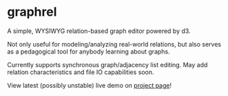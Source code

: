 # graphrel

A simple, WYSIWYG relation-based graph editor powered by d3.

Not only useful for modeling/analyzing real-world relations, but also serves as a pedagogical tool for anybody 
learning about graphs.

Currently supports synchronous graph/adjacency list editing. May add relation characteristics and file IO 
capabilities soon.

View latest (possibly unstable) live demo on [project page](https://yiboyang.github.io/graphrel)!
